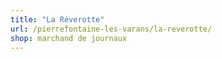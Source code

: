 ```yaml
---
title: "La Réverotte"
url: /pierrefontaine-les-varans/la-reverotte/
shop: marchand de journaux
---
```

